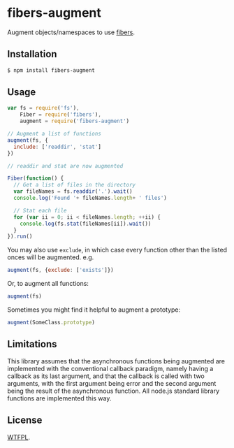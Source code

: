 # fibers-augment

Augment objects/namespaces to use [fibers](https://github.com/laverdet/node-fibers).

## Installation

```bash
$ npm install fibers-augment
```

## Usage

```js
var fs = require('fs'),
    Fiber = require('fibers'),
    augment = require('fibers-augment')

// Augment a list of functions
augment(fs, {
  include: ['readdir', 'stat']
})

// readdir and stat are now augmented

Fiber(function() {
  // Get a list of files in the directory
  var fileNames = fs.readdir('.').wait()
  console.log('Found '+ fileNames.length+ ' files')

  // Stat each file
  for (var ii = 0; ii < fileNames.length; ++ii) {
    console.log(fs.stat(fileNames[ii]).wait())
  }
}).run()
```

You may also use `exclude`, in which case every function other than the listed onces will be augmented.  e.g.

```js
augment(fs, {exclude: ['exists']})
```

Or, to augment all functions:

```js
augment(fs)
```

Sometimes you might find it helpful to augment a prototype:

```js
augment(SomeClass.prototype)
```

## Limitations

This library assumes that the asynchronous functions being augmented are implemented with the conventional callback paradigm, namely having a callback as its last argument, and that the callback is called with two arguments, with the first argument being error and the second argument being the result of the asynchronous function.  All node.js standard library functions are implemented this way.

## License

[WTFPL](http://www.wtfpl.net/).